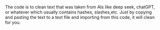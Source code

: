 The code is to clean text that was taken from AIs like deep seek, chatGPT, or whatever which usually contains hashes, slashes,etc. Just by copying and pasting the text to a text file and importing from this code, it will clean for you.
